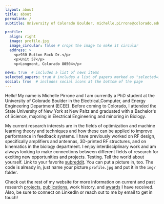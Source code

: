 ```yaml
---
layout: about
title: about
permalink: /
subtitle: University of Colorado Boulder. michelle.pirrone@colorado.edu

profile:
  align: right
  image: profile.jpg
  image_circular: false # crops the image to make it circular
  address: >
    <p>930 Button Rock Dr.</p>
    <p>Unit 57</p>
    <p>Longmont, Colorado 80504</p>

news: true  # includes a list of news items
selected_papers: true # includes a list of papers marked as "selected={true}"
social: true  # includes social icons at the bottom of the page
---
```

Hello! My name is Michelle Pirrone and I am currently a PhD student at the University of Colorado Boulder in the Electrical,Computer, and Energy Engineering Department (ECEE). Before coming to Colorado, I attended the State University of New York at New Paltz and graduated with a Bachelor's of Science, majoring in Electrical Engineering and minoring in Biology.

My current research interests are in the fields of optimization and machine learning theory and techniques and how these can be applied to improve performance in feedback systems. I have previously worked on RF design, specifically amplifiers and antennas, 3D-printed RF structures, and on kinematics in the biology department. I enjoy interdisciplinary work and am always looking to make connections between different fields of research for exciting new opportunities and projects. 
Testing. Tell the world about yourself. Link to your favorite [subreddit](http://reddit.com). You can put a picture in, too. The code is already in, just name your picture `profile.jpg` and put it in the `img/` folder.

Check out the rest of my website for more information on current and past research [projects](/al-folio/projects/), [publications](/al-folio/publications/), work history, and [awards](/al-folio/awards/) I have received. Also, be sure to connect on LinkedIn or reach out to me by email to get in touch!
